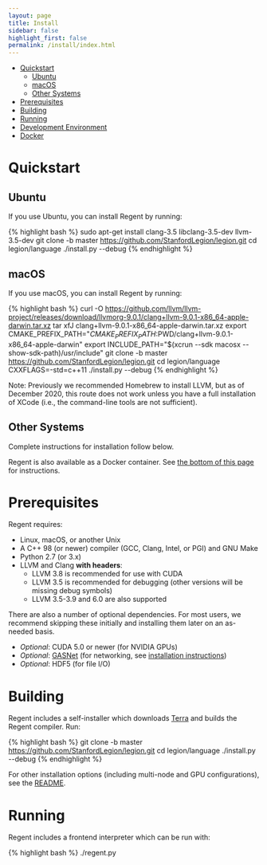 ```yaml
---
layout: page
title: Install
sidebar: false
highlight_first: false
permalink: /install/index.html
---
```


  * [Quickstart](#quickstart)
      * [Ubuntu](#ubuntu)
      * [macOS](#macos)
      * [Other Systems](#other-systems)
  * [Prerequisites](#prerequisites)
  * [Building](#building)
  * [Running](#running)
  * [Development Environment](#development-environment)
  * [Docker](#docker)

# Quickstart

## Ubuntu

If you use Ubuntu, you can install Regent by running:

{% highlight bash %}
sudo apt-get install clang-3.5 libclang-3.5-dev llvm-3.5-dev
git clone -b master https://github.com/StanfordLegion/legion.git
cd legion/language
./install.py --debug
{% endhighlight %}

## macOS

If you use macOS, you can install Regent by running:

{% highlight bash %}
curl -O https://github.com/llvm/llvm-project/releases/download/llvmorg-9.0.1/clang+llvm-9.0.1-x86_64-apple-darwin.tar.xz
tar xfJ clang+llvm-9.0.1-x86_64-apple-darwin.tar.xz
export CMAKE_PREFIX_PATH="$CMAKE_PREFIX_PATH:$PWD/clang+llvm-9.0.1-x86_64-apple-darwin"
export INCLUDE_PATH="$(xcrun --sdk macosx --show-sdk-path)/usr/include"
git clone -b master https://github.com/StanfordLegion/legion.git
cd legion/language
CXXFLAGS=-std=c++11 ./install.py --debug
{% endhighlight %}

Note: Previously we recommended Homebrew to install LLVM, but as of
December 2020, this route does not work unless you have a full
installation of XCode (i.e., the command-line tools are not
sufficient).

## Other Systems

Complete instructions for installation follow below.

Regent is also available as a Docker container. See [the bottom of
this page](#docker) for instructions.

# Prerequisites

Regent requires:

  * Linux, macOS, or another Unix
  * A C++ 98 (or newer) compiler (GCC, Clang, Intel, or PGI) and GNU Make
  * Python 2.7 (or 3.x)
  * LLVM and Clang **with headers**:
      * LLVM 3.8 is recommended for use with CUDA
      * LLVM 3.5 is recommended for debugging (other versions will be missing debug symbols)
      * LLVM 3.5-3.9 and 6.0 are also supported

There are also a number of optional dependencies. For most users, we
recommend skipping these initially and installing them later on an
as-needed basis.

  * *Optional*: CUDA 5.0 or newer (for NVIDIA GPUs)
  * *Optional*: [GASNet](https://gasnet.lbl.gov/) (for networking, see
     [installation instructions](http://legion.stanford.edu/gasnet/))
  * *Optional*: HDF5 (for file I/O)

# Building

Regent includes a self-installer which downloads
[Terra](http://terralang.org/) and builds the Regent compiler. Run:

{% highlight bash %}
git clone -b master https://github.com/StanfordLegion/legion.git
cd legion/language
./install.py --debug
{% endhighlight %}

For other installation options (including multi-node and GPU
configurations), see the
[README](https://github.com/StanfordLegion/legion/blob/master/language/README.md).

# Running

Regent includes a frontend interpreter which can be run with:

{% highlight bash %}
./regent.py <script>
{% endhighlight %}

For example:

{% highlight bash %}
./regent.py examples/circuit.rg
{% endhighlight %}

(Note: The Regent frontend can also be run without arguments to obtain
a [Terra](http://terralang.org)/[LuaJIT](http://luajit.org/)
shell. However, this mode is not very useful because of the way that
Terra language extensions works. Also, the Legion runtime is not
currently reentrant, making interactive use difficult.)

# Development Environment

Regent syntax highlighting modes are available for the following
editors:

  * [Emacs](https://github.com/StanfordLegion/regent-mode)
  * [Vim](https://github.com/StanfordLegion/regent.vim)

# Docker

If you have [Docker](https://www.docker.com/), Regent is also
available as a container:

{% highlight bash %}
docker run -ti stanfordlegion/regent
{% endhighlight %}

This will start a bash shell from which you can run Regent. Regent is
installed under `/usr/local/legion`. So for example, to run the
circuit example:

{% highlight bash %}
regent /usr/local/legion/language/examples/circuit.rg
{% endhighlight %}

Because Docker containers have no access to the host file system, some
additional options are required if you want to run Docker on your own
Regent files. The command below mounts the current directory in the
host as `/examples` in the container and then runs Regent on it.

{% highlight bash %}
docker run -ti -v $PWD:/examples stanfordlegion/regent regent /examples/circuit.rg
{% endhighlight %}
